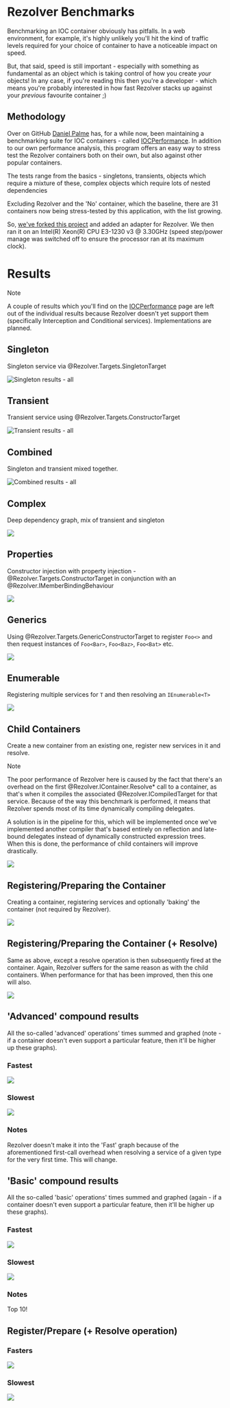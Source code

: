﻿# Rezolver Benchmarks

Benchmarking an IOC container obviously has pitfalls.  In a web environment, for example, 
it's highly unlikely you'll hit the kind of traffic levels required for your choice of container
to have a noticeable impact on speed.

But, that said, speed is still important - especially with something as fundamental as an object
which is taking control of how you create *your* objects!  In any case, if you're reading this 
then you're a developer - which means you're probably interested in how fast Rezolver stacks 
up against your *previous* favourite container ;)

## Methodology

Over on GitHub [Daniel Palme](https://github.com/DanielPalme) has, for a while now, been 
maintaining a benchmarking suite for IOC containers - called 
[IOCPerformance](https://github.com/DanielPalme/IOCPerformance).  In addition to our own 
performance analysis, this program offers an easy way to stress test the Rezolver containers
both on their own, but also against other popular containers. 

The tests range from the basics - singletons, transients, objects which require a mixture of
these, complex objects which require lots of nested dependencies
 
Excluding Rezolver and the 'No' container, which the baseline, there are 31 containers now
being stress-tested by this application, with the list growing.

So, [we've forked this project](https://github.com/ZolutionSoftware/IOCPerformance) and 
added an adapter for Rezolver.  We then ran it on an
Intel(R) Xeon(R) CPU E3-1230 v3 @ 3.30GHz (speed step/power manage was switched off to ensure
the processor ran at its maximum clock).

# Results

> [!NOTE]
> A couple of results which you'll find on the [IOCPerformance](https://github.com/DanielPalme/IOCPerformance)
> page are left out of the individual results because Rezolver doesn't yet support them (specifically
> Interception and Conditional services).  Implementations are planned.

## Singleton

Singleton service via @Rezolver.Targets.SingletonTarget

![Singleton results - all][01-Singleton]

## Transient

Transient service using @Rezolver.Targets.ConstructorTarget

![Transient results - all][02-Transient]

## Combined

Singleton and transient mixed together.

![Combined results - all][03-Combined]

## Complex

Deep dependency graph, mix of transient and singleton

![][04-Complex]

## Properties

Constructor injection with property injection  - @Rezolver.Targets.ConstructorTarget in
conjunction with an @Rezolver.IMemberBindingBehaviour 

![][05-Property]

## Generics

Using @Rezolver.Targets.GenericConstructorTarget to register `Foo<>` and then request instances
of `Foo<Bar>`, `Foo<Baz>`, `Foo<Bat>` etc.

![][06-Generics]

## Enumerable

Registering multiple services for `T` and then resolving an `IEnumerable<T>`

![][07-IEnumerable]

## Child Containers

Create a new container from an existing one, register new services in it and resolve.

> [!NOTE]
> The poor performance of Rezolver here is caused by the fact that there's an overhead on the
> first @Rezolver.IContainer.Resolve* call to a container, as that's when it compiles the 
> associated @Rezolver.ICompiledTarget for that service.  Because of the way this benchmark
> is performed, it means that Rezolver spends most of its time dynamically compiling delegates.
>
> A solution is in the pipeline for this, which will be implemented once we've implemented another
> compiler that's based entirely on reflection and late-bound delegates instead of dynamically 
> constructed expression trees.  When this is done, the performance of child containers will 
> improve drastically.

![][09-Child-Container]

## Registering/Preparing the Container

Creating a container, registering services and optionally 'baking' the container (not required
by Rezolver).

![][11-Prepare-And-Register]

## Registering/Preparing the Container (+ Resolve)

Same as above, except a resolve operation is then subsequently fired at the container.  Again,
Rezolver suffers for the same reason as with the child containers.  When performance for that
has been improved, then this one will also.

![][12-Prepare-And-Register-And-Simple-Resolve]

## 'Advanced' compound results

All the so-called 'advanced' operations' times summed and graphed (note - if a container doesn't
even support a particular feature, then it'll be higher up these graphs).

### Fastest

![][Overview_Advanced_Fast]

### Slowest

![][Overview_Advanced_Slow]

### Notes

Rezolver doesn't make it into the 'Fast' graph because of the aforementioned first-call overhead
when resolving a service of a given type for the very first time.  This will change.


## 'Basic' compound results

All the so-called 'basic' operations' times summed and graphed (again - if a container doesn't
even support a particular feature, then it'll be higher up these graphs).

### Fastest

![][Overview_Basic_Fast]

### Slowest

![][Overview_Basic_Slow]

### Notes

Top 10!

## Register/Prepare (+ Resolve operation)

### Fasters

![][Overview_Prepare_Fast]

### Slowest

![][Overview_Prepare_Slow]


[01-Singleton]:../images/benchmark-results/01-Singleton.png
[02-Transient]:../images/benchmark-results/02-Transient.png  
[03-Combined]:../images/benchmark-results/03-Combined.png  
[04-Complex]:../images/benchmark-results/04-Complex.png  
[05-Property]:../images/benchmark-results/05-Property.png  
[06-Generics]:../images/benchmark-results/06-Generics.png  
[07-IEnumerable]:../images/benchmark-results/07-IEnumerable.png  
[09-Child-Container]:../images/benchmark-results/09-Child-Container.png
[11-Prepare-And-Register]:../images/benchmark-results/11-Prepare-And-Register.png  
[12-Prepare-And-Register-And-Simple-Resolve]:../images/benchmark-results/12-Prepare-And-Register-And-Simple-Resolve.png
[Overview_Advanced_Fast]:../images/benchmark-results/Overview_Advanced_Fast.png 
[Overview_Advanced_Slow]:../images/benchmark-results/Overview_Advanced_Slow.png
[Overview_Basic_Fast]:../images/benchmark-results/Overview_Basic_Fast.png  
[Overview_Basic_Slow]:../images/benchmark-results/Overview_Basic_Slow.png  
[Overview_Prepare_Fast]:../images/benchmark-results/Overview_Prepare_Fast.png  
[Overview_Prepare_Slow]:../images/benchmark-results/Overview_Prepare_Slow.png  